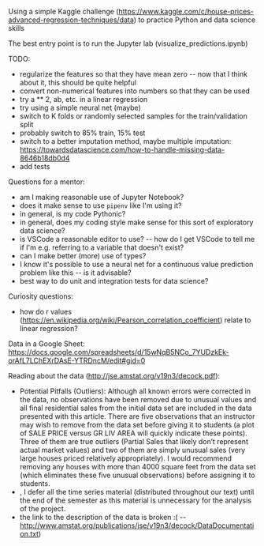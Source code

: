 Using a simple Kaggle challenge (https://www.kaggle.com/c/house-prices-advanced-regression-techniques/data) to practice Python and data science skills

The best entry point is to run the Jupyter lab (visualize_predictions.ipynb) 

TODO:
- regularize the features so that they have mean zero -- now that I think about it, this should be quite helpful
- convert non-numerical features into numbers so that they can be used
- try a ** 2, ab, etc. in a linear regression
- try using a simple neural net (maybe)
- switch to K folds or randomly selected samples for the train/validation split
- probably switch to 85% train, 15% test
- switch to a better imputation method, maybe multiple imputation: https://towardsdatascience.com/how-to-handle-missing-data-8646b18db0d4
- add tests

Questions for a mentor:
- am I making reasonable use of Jupyter Notebook?
- does it make sense to use `pipenv` like I'm using it?
- in general, is my code Pythonic?
- in general, does my coding style make sense for this sort of exploratory data science?
- is VSCode a reasonable editor to use?
-- how do I get VSCode to tell me if I'm e.g. referring to a variable that doesn't exist?
- can I make better (more) use of types?
- I know it's possible to use a neural net for a continuous value prediction problem like this -- is it advisable?
- best way to do unit and integration tests for data science?

Curiosity questions:
- how do r values (https://en.wikipedia.org/wiki/Pearson_correlation_coefficient) relate to linear regression?

Data in a Google Sheet: https://docs.google.com/spreadsheets/d/15wNqB5NCo_7YUDzkEk-orAfL7LChEXrDAsE-YTRDncM/edit#gid=0

Reading about the data (http://jse.amstat.org/v19n3/decock.pdf):
- Potential Pitfalls (Outliers): Although all known errors were corrected in the data, no
observations have been removed due to unusual values and all final residential sales
from the initial data set are included in the data presented with this article. There are
five observations that an instructor may wish to remove from the data set before giving
it to students (a plot of SALE PRICE versus GR LIV AREA will quickly indicate these
points). Three of them are true outliers (Partial Sales that likely don’t represent actual
market values) and two of them are simply unusual sales (very large houses priced
relatively appropriately). I would recommend removing any houses with more than
4000 square feet from the data set (which eliminates these five unusual observations)
before assigning it to students.
- , I
defer all the time series material (distributed throughout our text) until the end of the semester as
this material is unnecessary for the analysis of the project. 
- the link to the description of the data is broken :( -- http://www.amstat.org/publications/jse/v19n3/decock/DataDocumentation.txt)